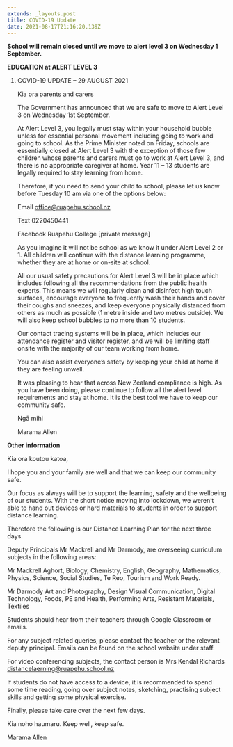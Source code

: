 ```yaml
---
extends: _layouts.post
title: COVID-19 Update
date: 2021-08-17T21:16:20.139Z
---
```

**School will remain closed until we move to alert level 3 on Wednesday 1 September.**

**EDUCATION at ALERT LEVEL 3**

1. COVID-19 UPDATE – 29 AUGUST 2021
   
    
   
   Kia ora parents and carers
   
    
   
   The Government has announced that we are safe to move to Alert Level 3 on Wednesday 1st September.
   
    
   
   At Alert Level 3, you legally must stay within your household bubble unless for essential personal movement including going to work and going to school. As the Prime Minister noted on Friday, schools are essentially closed at Alert Level 3 with the exception of those few children whose parents and carers must go to work at Alert Level 3, and there is no appropriate caregiver at home. Year 11 – 13 students are legally required to stay learning from home.
   
    
   
   Therefore, if you need to send your child to school, please let us know before Tuesday 10 am via one of the options below:
   
   Email               office@ruapehu.school.nz
   
   Text                 0220450441
   
   Facebook        Ruapehu College \[private message]
   
    
   
   As you imagine it will not be school as we know it under Alert Level 2 or 1.  All children will continue with the distance learning programme, whether they are at home or on-site at school.
   
    
   
   All our usual safety precautions for Alert Level 3 will be in place which includes following all the recommendations from the public health experts. This means we will regularly clean and disinfect high touch surfaces, encourage everyone to frequently wash their hands and cover their coughs and sneezes, and keep everyone physically distanced from others as much as possible (1 metre inside and two metres outside). We will also keep school bubbles to no more than 10 students.
   
    
   
   Our contact tracing systems will be in place, which includes our attendance register and visitor register, and we will be limiting staff onsite with the majority of our team working from home.
   
    
   
   You can also assist everyone’s safety by keeping your child at home if they are feeling unwell.  
   
    
   
   It was pleasing to hear that across New Zealand compliance is high. As you have been doing, please continue to follow all the alert level requirements and stay at home. It is the best tool we have to keep our community safe.
   
    
   
    
   
   Ngā mihi
   
    
   
   Marama Allen

**Other information**

Kia ora koutou katoa,

I hope you and your family are well and that we can keep our community safe. 

Our focus as always will be to support the learning, safety and the wellbeing of our students. With the short notice moving into lockdown, we weren’t able to hand out devices or hard materials to students in order to support distance learning.

Therefore the following is our Distance Learning Plan for the next three days. 

Deputy Principals Mr Mackrell and Mr Darmody, are overseeing curriculum subjects in the following areas:

Mr Mackrell	Aghort, Biology, Chemistry, English, Geography, Mathematics, Physics, Science, Social Studies, Te Reo, Tourism and Work Ready. 

Mr Darmody	Art and Photography, Design Visual Communication, Digital Technology, Foods, PE and Health, Performing Arts, Resistant Materials, Textiles

Students should hear from their teachers through Google Classroom or emails.

For any subject related queries, please contact the teacher or the relevant deputy principal. Emails can be found on the school website under staff. 

For video conferencing subjects, the contact person is Mrs Kendal Richards distancelaerning@ruapehu.school.nz

If students do not have access to a device, it is recommended to spend some time reading, going over subject notes, sketching, practising subject skills and getting some physical exercise. 

Finally, please take care over the next few days. 

 Kia noho haumaru. Keep well, keep safe.

Marama Allen

